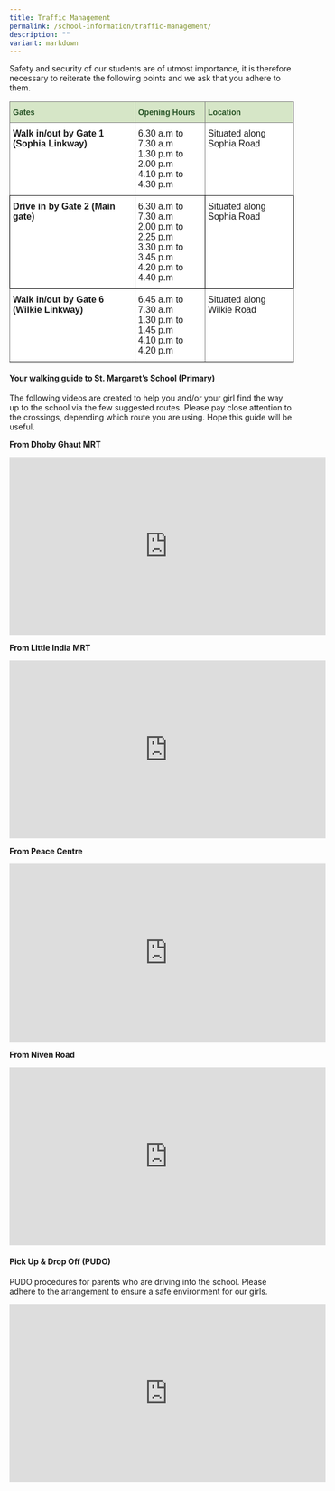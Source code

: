```yaml
---
title: Traffic Management
permalink: /school-information/traffic-management/
description: ""
variant: markdown
---
```

Safety and security of our students are of utmost importance, it is therefore necessary to reiterate the following points and we ask that you adhere to them.  

<style type="text/css">
.tg  {border-collapse:collapse;border-spacing:0;}
.tg td{border-color:black;border-style:solid;border-width:1px;font-family:Arial, sans-serif;font-size:14px;
  overflow:hidden;padding:10px 5px;word-break:normal;}
.tg th{border-color:black;border-style:solid;border-width:1px;font-family:Arial, sans-serif;font-size:14px;
  font-weight:normal;overflow:hidden;padding:10px 5px;word-break:normal;}
.tg .tg-8rcp{background-color:#FFF;font-weight:bold;text-align:left;vertical-align:middle}
.tg .tg-bzhr{background-color:#D6E6C7;color:#2A5629;font-weight:bold;text-align:left;vertical-align:middle}
.tg .tg-0ys1{background-color:#FFF;border-color:inherit;text-align:left;vertical-align:middle}
.tg .tg-jxgv{background-color:#FFF;border-color:inherit;text-align:left;vertical-align:top}
.tg .tg-7dbo{background-color:#D6E6C7;border-color:inherit;color:#2A5629;font-weight:bold;text-align:left;vertical-align:middle}
.tg .tg-pdeq{background-color:#FFF;border-color:inherit;font-weight:bold;text-align:left;vertical-align:top}
.tg .tg-ktyi{background-color:#FFF;text-align:left;vertical-align:top}
.tg .tg-r1fi{background-color:#FFF;border-color:inherit;font-weight:bold;text-align:left;vertical-align:middle}
.tg .tg-zr06{background-color:#FFF;text-align:left;vertical-align:middle}
.tg .tg-dgl5{background-color:#FFF;font-weight:bold;text-align:left;vertical-align:top}
</style>
<table class="tg">
<thead>
  <tr>
    <th class="tg-7dbo"><span style="font-weight:bold;color:#2A5629;background-color:#D6E6C7">Gates</span></th>
    <th class="tg-7dbo"><span style="font-weight:bold;color:#2A5629;background-color:#D6E6C7">Opening Hours</span></th>
   <th class="tg-7dbo"><span style="font-weight:bold;color:#2A5629;background-color:#D6E6C7">Location</span></th>
  </tr>
</thead>
<tbody>
  <tr>
    <td class="tg-pdeq"><font size="3">Walk in/out by Gate 1 (Sophia Linkway)</font></td>
    <td class="tg-jxgv"><font size="3">6.30 a.m to 7.30 a.m<br>1.30 p.m to 2.00 p.m<br>4.10 p.m to 4.30 p.m<br></font></td>
    <td class="tg-jxgv"><font size="3">Situated along Sophia Road</font></td>
  </tr>
  <tr>
    <td class="tg-dgl5"><font size="3">Drive in by Gate 2 (Main gate)</font></td>
    <td class="tg-ktyi"><font size="3">6.30 a.m to 7.30 a.m<br>2.00 p.m to 2.25 p.m<br>3.30 p.m to 3.45 p.m<br>4.20 p.m to 4.40 p.m<br></font></td>
    <td class="tg-ktyi"><font size="3">Situated along Sophia Road <br></font></td>
  </tr>
	<tr>
    <td class="tg-pdeq"><font size="3">Walk in/out by Gate 6 (Wilkie Linkway)</font></td>
    <td class="tg-0ys1"><font size="3"> 6.45 a.m to 7.30 a.m<br>1.30 p.m to 1.45 p.m<br>4.10 p.m to 4.20 p.m<br></font></td>
    <td class="tg-jxgv"><font size="3">Situated along Wilkie Road</font></td>
  </tr>
</tbody>
</table>

#### **Your walking guide to St. Margaret’s School (Primary)**

The following videos are created to help you and/or your girl find the way up to the school via the few suggested routes. 
Please pay close attention to the crossings, depending which route you are using. Hope this guide will be useful.

**From Dhoby Ghaut MRT**
<iframe allowfullscreen="" allow="accelerometer; autoplay; clipboard-write; encrypted-media; gyroscope; picture-in-picture; web-share" frameborder="0" title="YouTube video player" src="https://www.youtube.com/embed/3h1-F5GP2sk?si=q38ZCWC6f3HTAxcm" height="315" width="560"></iframe>

**From Little India MRT**
<iframe allowfullscreen="" allow="accelerometer; autoplay; clipboard-write; encrypted-media; gyroscope; picture-in-picture; web-share" frameborder="0" title="YouTube video player" src="https://www.youtube.com/embed/23B-snv7Kyk?si=05OlkEbtGyG3ztmd" height="315" width="560"></iframe>

**From Peace Centre**
<iframe allowfullscreen="" allow="accelerometer; autoplay; clipboard-write; encrypted-media; gyroscope; picture-in-picture; web-share" frameborder="0" title="YouTube video player" src="https://www.youtube.com/embed/3GMVi2tu3ks?si=IWMQ-s5nuSOlDAjg" height="315" width="560"></iframe>

**From Niven Road**
<iframe allowfullscreen="" allow="accelerometer; autoplay; clipboard-write; encrypted-media; gyroscope; picture-in-picture; web-share" frameborder="0" title="YouTube video player" src="https://www.youtube.com/embed/hAV3EmoR0KI?si=PlieEfvzK_h1Ax6M" height="315" width="560"></iframe>

#### **Pick Up &amp; Drop Off (PUDO)**

PUDO procedures for parents who are driving into the school. Please adhere to the arrangement to ensure a safe environment for our girls.

<iframe allowfullscreen="" allow="accelerometer; autoplay; clipboard-write; encrypted-media; gyroscope; picture-in-picture; web-share" frameborder="0" title="YouTube video player" src="https://www.youtube.com/embed/UTEBNYUO_lI?si=P6PfVkTkNaNXarog" height="315" width="560"></iframe>